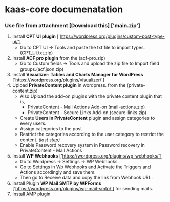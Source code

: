 # kaas-core documenatation


### Use file from attachment [Download this] ['main.zip'] ###

1. Install **CPT UI plugin** ['https://wordpress.org/plugins/custom-post-type-ui/']
    * Go to CPT UI -> Tools and paste the txt file to import types. (CPT_UI.txt.zip)  
2. Install **ACF pro plugin** from the (acf-pro.zip)
    * Go to Custom fields -> Tools and upload the zip file to Import field groups.(acf.json.zip) 
3. Install **Visualizer: Tables and Charts Manager for WordPress** ['https://wordpress.org/plugins/visualizer/'] 
4. Upload **PrivateContent plugin** in wordpress. from the (private-content.zip)
    * Also Upload the add-on plugins with the private content plugin that is,
        * PrivateContent - Mail Actions Add-on (mail-actions.zip)
        * PrivateContent - Secure Links Add-on (secure-links.zip)
    * Create **Users in PrivateContent** plugin and assign categories to every users.
    * Assign categories to the post 
    * Restrict the categories according to the user category to restrict the content. *(last step)*
    * Enable Password recovery system in Password recovery in PrivateContent - Mail Actions
5. Install **WP Webhooks** ['https://wordpress.org/plugins/wp-webhooks/']
    * Go to Wordpress -> Settings -> WP Webhooks
    * Go to Settings in Wp Webhooks and Activate the Triggers and Actions accordingly and save them.
    * Then go to Receive data and copy the link from Webhook URL.
6. Install Plugin **WP Mail SMTP by WPForms** ['https://wordpress.org/plugins/wp-mail-smtp/'] for sending mails.
7. Install AMP plugin 


